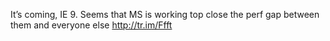 <!--
id: 248833987
link: http://kevinisom.info/post/248833987/its-coming-ie-9-seems-that-ms-is-working-top
slug: its-coming-ie-9-seems-that-ms-is-working-top
date: Thu Nov 19 2009 10:52:49 GMT+1300 (NZDT)
raw: {"blog_name":"kevinisom","id":248833987,"post_url":"http://kevinisom.info/post/248833987/its-coming-ie-9-seems-that-ms-is-working-top","slug":"its-coming-ie-9-seems-that-ms-is-working-top","type":"text","date":"2009-11-18 21:52:49 GMT","timestamp":1258581169,"state":"published","format":"html","reblog_key":"nrkJiXId","tags":[],"short_url":"http://tmblr.co/Zw68YyErEV3","highlighted":[],"feed_item":"http://twitter.com/kev_nz/statuses/5837127348","from_feed_id":"650289","note_count":0,"title":null,"body":"<p>It&#8217;s coming, IE 9. Seems that MS is working top close the perf gap between them and everyone else <a href=\"http://tr.im/Ffft\" target=\"_blank\">http://tr.im/Ffft</a></p>"}
publish: 2009-11-019
tags: 
title: null
-->


It’s coming, IE 9. Seems that MS is working top close the perf gap
between them and everyone else <http://tr.im/Ffft>


